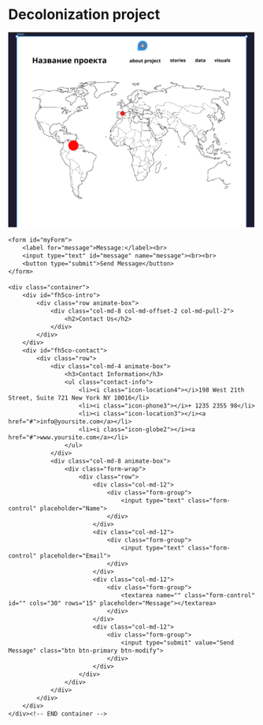 <!DOCTYPE html>
<html lang="en">
<head>
    <meta charset="UTF-8">
    <meta name="viewport" content="width=device-width, initial-scale=1.0">
    <title>Decolonization project</title>
</head>
<body>
    <h1>Decolonization project</h1>
    <img src="main/map.jpg" alt="Map of the project" width="500">


    <form id="myForm">
        <label for="message">Message:</label><br>
        <input type="text" id="message" name="message"><br><br>
        <button type="submit">Send Message</button>
    </form>

    <div class="container">
		<div id="fh5co-intro">
			<div class="row animate-box">
				<div class="col-md-8 col-md-offset-2 col-md-pull-2">
					<h2>Contact Us</h2>
				</div>
			</div>
		</div>
		<div id="fh5co-contact">
			<div class="row">
				<div class="col-md-4 animate-box">
					<h3>Contact Information</h3>
					<ul class="contact-info">
						<li><i class="icon-location4"></i>198 West 21th Street, Suite 721 New York NY 10016</li>
						<li><i class="icon-phone3"></i>+ 1235 2355 98</li>
						<li><i class="icon-location3"></i><a href="#">info@yoursite.com</a></li>
						<li><i class="icon-globe2"></i><a href="#">www.yoursite.com</a></li>
					</ul>
				</div>
				<div class="col-md-8 animate-box">
					<div class="form-wrap">
						<div class="row">
							<div class="col-md-12">
								<div class="form-group">
									<input type="text" class="form-control" placeholder="Name">
								</div>
							</div>
							<div class="col-md-12">
								<div class="form-group">
									<input type="text" class="form-control" placeholder="Email">
								</div>
							</div>
							<div class="col-md-12">
								<div class="form-group">
									<textarea name="" class="form-control" id="" cols="30" rows="15" placeholder="Message"></textarea>
								</div>
							</div>
							<div class="col-md-12">
								<div class="form-group">
									<input type="submit" value="Send Message" class="btn btn-primary btn-modify">
								</div>
							</div>
						</div>
					</div>
				</div>
			</div>
		</div>
	</div><!-- END container -->




<script>
    document.getElementById('myForm').addEventListener('submit', function(e) {
        e.preventDefault();
        
        const message = document.getElementById('message').value; // Получаем значение текстового поля
        
        const url = 'https://functions.yandexcloud.net/d4ejmqn8brddsad1npka'; // Укажите URL вашего сервера, на который будет отправляться сообщение
        const data = { message: message }; // Создаем объект для отправки
        
        fetch(url, {
            method: 'POST',
            headers: {
                'Content-Type': 'json' // Устанавливаем тип контента как JSON
            },
            body: JSON.stringify(data) // Преобразуем объект в формат JSON
        })
        .then(response => {
            if (response.ok) {
                alert('Message sent successfully!');
            } else {
                alert('Failed to send message.');
            }
        })
        .catch(error => {
            console.error('Error:', error);



            
        });
    });
</script>

</body>
</html>
